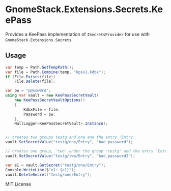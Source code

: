 # GnomeStack.Extensions.Secrets.KeePass

Provides a KeePass implementation of `ISecretsProvider` for use with `GnomeStack.Extensions.Secrets`.

## Usage

```csharp
var temp = Path.GetTempPath();
var file = Path.Combine(temp, "kpsv1.kdbx");
if (File.Exists(file))
    File.Delete(file);

var pw = "p@ssw0rd";
using var vault = new KeePassSecretVault(
    new KeePassSecretVaultOptions()
    {
        KdbxFile = file,
        Password = pw,
    },
    NullLogger<KeePassSecretVault>.Instance);


// creates two groups testg and one and the entry 'Entry'.
vault.SetSecretValue("testg/one/Entry", "bad_password");

// creates one group, 'two' under the group 'testg' and the entry 'Entry'.
vault.SetSecretValue("testg/two/Entry", "bad_password2");

var e1 = vault.GetSecret("testg/one/Entry");
Console.WriteLine($"e1: {e1}");
vault.DeleteSecret("testg/one/Entry");
```

MIT License
